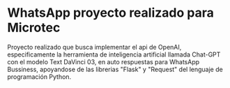 # WhatsApp proyecto realizado para Microtec
Proyecto realizado que busca implementar el api de OpenAI, especificamente la herramienta de inteligencia artificial llamada Chat-GPT con el modelo Text DaVinci 03, en auto respuestas para WhatsApp Bussiness, apoyandose de las librerias "Flask" y "Request" del lenguaje de programación Python.
